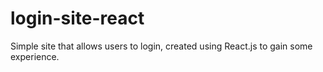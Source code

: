 # login-site-react

Simple site that allows users to login, created using React.js to gain some experience.
